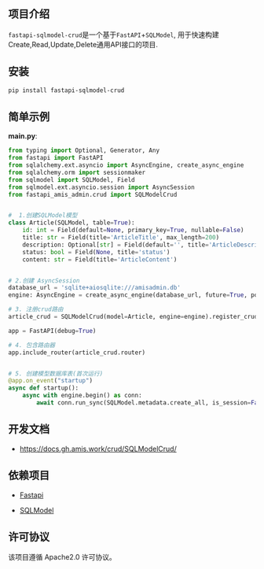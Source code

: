 ## 项目介绍

`fastapi-sqlmodel-crud`是一个基于`FastAPI`+`SQLModel`, 用于快速构建Create,Read,Update,Delete通用API接口的项目.

## 安装

```bash
pip install fastapi-sqlmodel-crud 
```

## 简单示例

**main.py**:

```python
from typing import Optional, Generator, Any
from fastapi import FastAPI
from sqlalchemy.ext.asyncio import AsyncEngine, create_async_engine
from sqlalchemy.orm import sessionmaker
from sqlmodel import SQLModel, Field
from sqlmodel.ext.asyncio.session import AsyncSession
from fastapi_amis_admin.crud import SQLModelCrud


#  1.创建SQLModel模型
class Article(SQLModel, table=True):
    id: int = Field(default=None, primary_key=True, nullable=False)
    title: str = Field(title='ArticleTitle', max_length=200)
    description: Optional[str] = Field(default='', title='ArticleDescription', max_length=400)
    status: bool = Field(None, title='status')
    content: str = Field(title='ArticleContent')


# 2.创建 AsyncSession
database_url = 'sqlite+aiosqlite:///amisadmin.db'
engine: AsyncEngine = create_async_engine(database_url, future=True, pool_recycle=1200)

# 3. 注册crud路由
article_crud = SQLModelCrud(model=Article, engine=engine).register_crud()

app = FastAPI(debug=True)

# 4. 包含路由器
app.include_router(article_crud.router)


# 5. 创建模型数据库表(首次运行)
@app.on_event("startup")
async def startup():
    async with engine.begin() as conn:
        await conn.run_sync(SQLModel.metadata.create_all, is_session=False)

```

## 开发文档

- https://docs.gh.amis.work/crud/SQLModelCrud/

## 依赖项目

- [Fastapi](https://fastapi.tiangolo.com)

- [SQLModel](https://sqlmodel.tiangolo.com/)

## 许可协议

该项目遵循 Apache2.0 许可协议。
